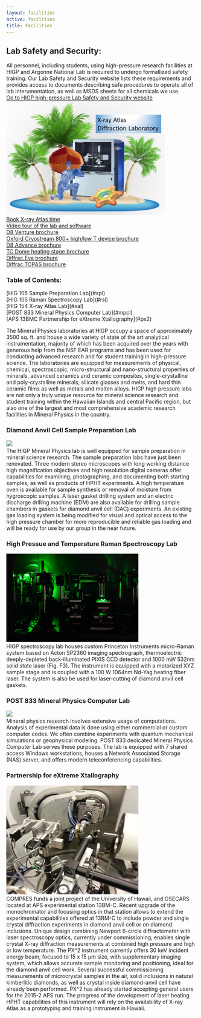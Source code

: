 ```yaml
---
layout: facilities
active: facilities
title: Facilities 
---
```


<div class="box1" markdown="1">
<h2>Lab Safety and Security:</h2>
All personnel, including students, using high-pressure research facilities at HIGP and Argonne National Lab 
is required to undergo formallized safety training. Our Lab Safety and Security website lists these requirements 
and provides access to documents describing safe procedures to operate all of lab interumentation, as well as MSDS 
sheets for all chemicals we use. 
<br>
<a href="https://pdera.github.io/labsafety.html"> Go to HIGP high-pressure Lab Safety and Security website</a>
</div>

<div class="floatleft">
<img src="images/atlas.jpg" width="420">
</div>
<a href="https://pdera.github.io/booking.html">Book X-ray Atlas time</a>
<br>
<a href="https://www.dropbox.com/s/j9j8sp83tuppmfe/Atlas_all.mp4?dl=0" target="_blank">Video tour of the lab and software</a>
<br>
<a href="https://www.dropbox.com/s/e3ftcv8bvy04kz4/Brochure%20-%20D8%20QUEST%20VENTURE%20Chemical%20Crystallography%20-%20DOC-B86-EXS008%20low%20en.pdf?dl=0" target="_blank">D8 Venture brochure</a>
<br>
<a href="https://www.dropbox.com/s/x0v3hk3k0noj9ox/Cryostream-800.pdf?dl=0" target="_blank">Oxford Cryostream 800+ high/low T device brochure</a>
<br>
<a href="https://www.dropbox.com/s/g2uy2cvzotzwkyv/1%20D8%20Advance%20BR%202012%20rfs%20%281%29.pdf?dl=0" target="_blank">D8 Advance brochure</a>
<br>
<a href="https://www.dropbox.com/s/z4b6udlsbhk3cq0/1%20D8%20MTC%20TC%20Dome%20PS42.pdf?dl=0" target="_blank">TC Dome heating stage brochure</a>
<br>
<a href="https://www.dropbox.com/s/yr2938d4xn3s0c5/1%20Diffrac_EVA%20BR.pdf?dl=0" target="_blank">Diffrac.Eva brochure</a>
<br>
<a href="https://www.dropbox.com/s/8czznxu71sky0ee/1%20Diffrac%2B%20TOPAS%20V4%202011%20BR.pdf?dl=0" target="_blank">Diffrac.TOPAS brochure</a>
<br>

<div class="box2a" markdown="1">
<h3>Table of Contents:</h3>
[HIG 105 Sample Preparation Lab](#spl)
<br>
[HIG 105 Raman Spectroscopy Lab](#rsl)
<br>
[HIG 154 X-ray Atlas Lab](#xal)
<br>
[POST 833 Mineral Physics Computer Lab](#mpcl)
<br>
[APS 13BMC Partmership for eXtreme Xtallography](#px2)
</div>


The Mineral Physics laboratories at HIGP occupy a space of approximately 3500 sq. ft.
 and house a wide variety of state of the art analytical instrumentation, majority of 
 which has been acquired over the years with generous help from the NSF EAR programs 
 and has been used for conducting advanced research and for student training in high-pressure 
 science. The laboratories are equipped for measurements of physical, chemical, spectroscopic, 
 micro-structural and nano-structural properties of minerals, advanced ceramics and ceramic composites, 
 single-crystalline and poly-crystalline minerals, silicate glasses and melts, and hard thin ceramic 
 films as well as metals and molten alloys. HIGP high pressure labs are not only a truly unique 
 resource for mineral science research and student training within the Hawaiian Islands and central 
 Pacific region, but also one of the largest and most comprehensive academic research facilities 
 in Mineral Physics in the country.
 
<h3><a name="spl"></a>Diamond Anvil Cell Sample Preparation Lab</h3>
<div class="floatleft">
<img src="images/SamplePrep.jpg" width="350">
</div>

<div class="textfull" markdown="1">
The HIGP Mineral Physics lab is well equipped for sample preparation in mineral science research.
 The sample preparation labs have just been renovated. Three modern stereo microscopes with long working 
 distance high magnification objectives and high resolution digital cameras offer capabilities for examining, 
 photographing, and documenting both starting samples, as well as products of HPHT experiments. 
 A high temperature oven is available for sample synthesis or removal of moisture from hygroscopic samples. 
 A laser gasket drilling system and an electric discharge drilling machine (EDM) are also available for 
 drilling sample chambers in gaskets for diamond anvil cell (DAC) experiments. 
 An existing gas loading system is being modified for visual and optical access to the high pressure chamber 
 for more reproducible and reliable gas loading and will be ready for use by our group in the near future.
</div>
<div class="clear"> </div>
<hl>

<h3><a name="rsl"></a>High Pressue and Temperature Raman Spectroscopy Lab</h3>
<div class="floatright">
<img src="images/Raman.jpg" width="350">
</div>

<div class="textfull" markdown="1">
HIGP spectroscopy lab houses custom Princeton Instruments micro-Raman system based on Acton SP2360 imaging spectrograph, 
thermoelectric deeply-depleted back-illuminated PIXIS CCD detector and 1000 mW 532nm solid state laser (Fig. F3). 
The instrument is equipped with a motorized XYZ sample stage and is coupled with a 100 W 1064nm Nd-Yag heating fiber laser. 
The system is also be used for laser-cutting of diamond anvil cell gaskets. 
</div>
<div class="clear"></div>
<hl>


<h3><a name="mpcl"></a>POST 833 Mineral Physics Computer Lab</h3>
<div class="floatright">
<img src="images/POST833.jpg" width="350">
</div>


<div class="textfull" markdown="1">
Mineral physics research involves extensive usage of computations. Analysis of experimental data is done using either 
commercial or custom computer codes. We often combine experiments with quantum mechanical simulations or geophysical modeling. 
POST 833 dedicated Mineral Physics Computer Lab serves these purposes. The lab is equipped with 7 shared access Windows workstations,
houses a Network Associated Storage (NAS) server, and offers modern teleconferencing capabilities. 
</div>
<div class="clear"></div>
<hl>

<h3><a name="px2">Partnership for eXtreme Xtallography</a></h3>
<div class="floatleft">
<img src="images/px2.jpg" width="350">
</div>

<div class="textfull" markdown="1">
COMPRES funds a joint project of the University of Hawaii, and GSECARS located at APS 
experimental station 13BM-C. Recent upgrade of the monochromator and focusing optics in 
that station allows to extend the experimental capabilities offered at 13BM-C to include powder and single 
crystal diffraction experiments in diamond anvil cell or on diamond inclusions. Unique design combining 
Newport 6-circle diffractometer with laser spectroscopy optics, currently under commissioning, enables single 
crystal X-ray diffraction measurements at combined high pressure and high or low temperature. The PX^2 instrument 
currently offers 30 keV incident energy beam, focused to 15 x 15 μm size, with supplementary imaging system, which 
allows accurate sample monitoring and positioning, ideal for the diamond anvil cell work. Several successful 
commissioning measurements of microcrystal samples in the air, solid inclusions in natural kimberlitic diamonds, as 
well as crystal inside diamond-anvil cell have already been performed. PX^2 has already started accepting general 
users for the 2015-2 APS run. The progress of the development of laser heating HPHT capabilities of this instrument 
will rely on the availability of X-ray Atlas as a prototyping and training instrument in Hawaii.
</div>
<div class="clear"></div>
<hl>
